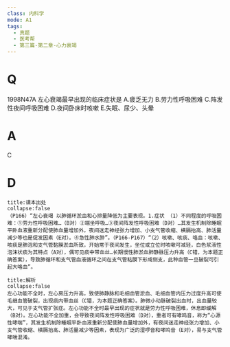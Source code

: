 ```yaml
---
class: 内科学
mode: A1
tags:
  - 真题
  - 医考帮
  - 第三篇-第二章-心力衰竭
---
```


# Q
1998N47A 左心衰竭最早出现的临床症状是
A.疲乏无力
B.劳力性呼吸困难
C.阵发性夜间呼吸困难
D.夜间卧床时咳嗽
E.失眠、尿少、头晕

# A
C
# D
```ad-note
title:课本出处
collapse:false
（P166）“左心衰竭 以肺循环淤血和心排量降低为主要表现。1.症状 （1）不同程度的呼吸困难：①劳力性呼吸困难…（B对）②端坐呼吸…③夜间阵发性呼吸困难（D对）…其发生机制除睡眠平卧血液重新分配使肺血量增加外，夜间迷走神经张力增加、小支气管收缩、横膈抬高、肺活量减少等也是促发因素（E对）。④急性肺水肿”。（P166-P167）“（2）咳嗽、咳痰、咯血：咳嗽、咳痰是肺泡和支气管黏膜淤血所致，开始常于夜间发生，坐位或立位时咳嗽可减轻，白色浆液性泡沫状痰为其特点（A对），偶可见痰中带血丝…长期慢性肺淤血肺静脉压力升高（C错，为本题正确答案），导致肺循环和支气管血液循环之间在支气管粘膜下形成侧支，此种血管一旦破裂可引起大咯血”。
```

```ad-summary
title:解析
collapse:false
左心功能不全时，左心房压力升高，致使肺静脉和毛细血管淤血、毛细血管内压力过度升高可使毛细血管破裂，出现痰内带血丝（C错，为本题正确答案）。肺微小动脉破裂出血时，出血量较大，可见于支气管扩张症。左心功能不全时最早出现的症状就是劳力性呼吸困难，休息即缓解（B对）。左心功能不全加重，会导致夜间阵发性呼吸困难（D对），重者可有哮鸣音，称为“心源性哮喘”，其发生机制除睡眠平卧血液重新分配使肺血量增加外，有夜间迷走神经张力增加、小支气管收缩、横膈抬高、肺活量减少等因素，表现为广泛的湿啰音和哮鸣音（E对），易与支气管哮喘混淆。
```

